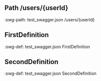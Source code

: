 
## Path /users/{userId}

:swg-path: test_swagger.json /users/{userId}

## FirstDefinition

:swg-def: test_swagger.json FirstDefinition

## SecondDefinition

:swg-def: test_swagger.json SecondDefinition

